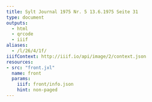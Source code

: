 ```yaml
---
title: Sylt Journal 1975 Nr. 5 13.6.1975 Seite 31
type: document
outputs:
  - html
  - qrcode
  - iiif
aliases:
  - /l/26/4/1f/
iiifContext: http://iiif.io/api/image/2/context.json
resources:
- src: "front.jxl"
  name: front
  params:
    iiif: front/info.json
    hint: non-paged
---
```

